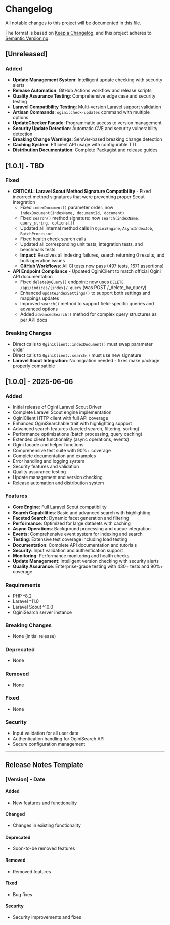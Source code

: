 # Changelog

All notable changes to this project will be documented in this file.

The format is based on [Keep a Changelog](https://keepachangelog.com/en/1.0.0/),
and this project adheres to [Semantic Versioning](https://semver.org/spec/v2.0.0.html).

## [Unreleased]

### Added
- **Update Management System**: Intelligent update checking with security alerts
- **Release Automation**: GitHub Actions workflow and release scripts
- **Quality Assurance Testing**: Comprehensive edge case and security testing
- **Laravel Compatibility Testing**: Multi-version Laravel support validation
- **Artisan Commands**: `ogini:check-updates` command with multiple options
- **UpdateChecker Facade**: Programmatic access to version management
- **Security Update Detection**: Automatic CVE and security vulnerability detection
- **Breaking Change Warnings**: SemVer-based breaking change detection
- **Caching System**: Efficient API usage with configurable TTL
- **Distribution Documentation**: Complete Packagist and release guides

## [1.0.1] - TBD

### Fixed
- **CRITICAL: Laravel Scout Method Signature Compatibility** - Fixed incorrect method signatures that were preventing proper Scout integration
  - Fixed `indexDocument()` parameter order: now `indexDocument(indexName, documentId, document)` 
  - Fixed `search()` method signature: now `search(indexName, query_string, options[])`
  - Updated all internal method calls in `OginiEngine`, `AsyncIndexJob`, `BatchProcessor`
  - Fixed health check search calls
  - Updated all corresponding unit tests, integration tests, and benchmark tests
  - **Impact**: Resolves all indexing failures, search returning 0 results, and bulk operation issues
  - **GitHub Workflows**: All CI tests now pass (497 tests, 1671 assertions)
- **API Endpoint Compliance** - Updated OginiClient to match official Ogini API documentation
  - Fixed `deleteByQuery()` endpoint: now uses `DELETE /api/indices/{index}/_query` (was POST /_delete_by_query)
  - Enhanced `updateIndexSettings()` to support both settings and mappings updates
  - Improved `search()` method to support field-specific queries and advanced options
  - Added `advancedSearch()` method for complex query structures as per API docs

### Breaking Changes
- Direct calls to `OginiClient::indexDocument()` must swap parameter order
- Direct calls to `OginiClient::search()` must use new signature
- **Laravel Scout Integration**: No migration needed - fixes make package properly compatible

## [1.0.0] - 2025-06-06

### Added
- Initial release of Ogini Laravel Scout Driver
- Complete Laravel Scout engine implementation
- OginiClient HTTP client with full API coverage
- Enhanced OginiSearchable trait with highlighting support
- Advanced search features (faceted search, filtering, sorting)
- Performance optimizations (batch processing, query caching)
- Extended client functionality (async operations, events)
- Ogini facade and helper functions
- Comprehensive test suite with 90%+ coverage
- Complete documentation and examples
- Error handling and logging system
- Security features and validation
- Quality assurance testing
- Update management and version checking
- Release automation and distribution system

### Features
- **Core Engine**: Full Laravel Scout compatibility
- **Search Capabilities**: Basic and advanced search with highlighting
- **Faceted Search**: Dynamic facet generation and filtering
- **Performance**: Optimized for large datasets with caching
- **Async Operations**: Background processing and queue integration
- **Events**: Comprehensive event system for indexing and search
- **Testing**: Extensive test coverage including load testing
- **Documentation**: Complete API documentation and tutorials
- **Security**: Input validation and authentication support
- **Monitoring**: Performance monitoring and health checks
- **Update Management**: Intelligent version checking with security alerts
- **Quality Assurance**: Enterprise-grade testing with 430+ tests and 90%+ coverage

### Requirements
- PHP ^8.2
- Laravel ^11.0
- Laravel Scout ^10.0
- OginiSearch server instance

### Breaking Changes
- None (initial release)

### Deprecated
- None

### Removed
- None

### Fixed
- None

### Security
- Input validation for all user data
- Authentication handling for OginiSearch API
- Secure configuration management

---

## Release Notes Template

### [Version] - Date

#### Added
- New features and functionality

#### Changed
- Changes in existing functionality

#### Deprecated
- Soon-to-be removed features

#### Removed
- Removed features

#### Fixed
- Bug fixes

#### Security
- Security improvements and fixes 